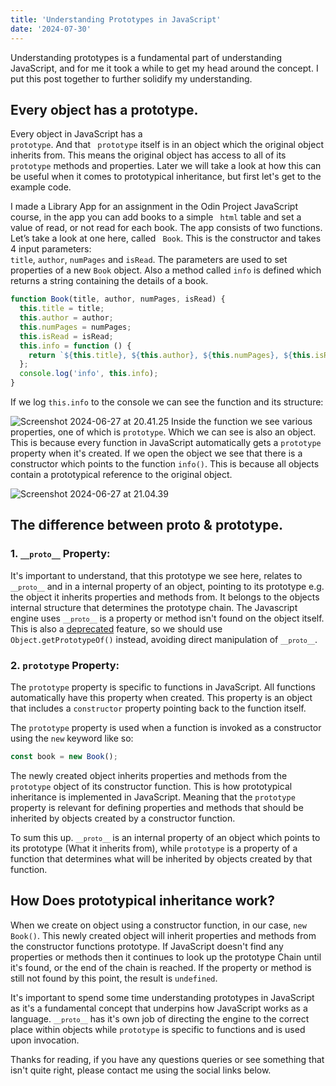 ```yaml
---
title: 'Understanding Prototypes in JavaScript'
date: '2024-07-30'
---
```


Understanding prototypes is a fundamental part of understanding JavaScript, and for me it took a while to get my head around the concept. I put this post together to further solidify my understanding.

## Every object has a prototype.

Every object in JavaScript has a <code class="inline-code"> prototype</code>. And that <code class="inline-code"> prototype</code> itself is in an object which the original object inherits from. This means the original object has access to all of its <code class="inline-code"> prototype</code> methods and properties. Later we will take a look at how this can be useful when it comes to prototypical inheritance, but first let's get to the example code.

I made a Library App for an assignment in the Odin Project JavaScript course, in the app you can add books to a simple <code class="inline-code"> html</code> table and set a value of read, or not read for each book. The app consists of two functions. Let’s take a look at one here, called <code class="inline-code"> Book</code>. This is the constructor and takes 4 input parameters: <code class="inline-code"> title</code>, <code class="inline-code">author</code>, <code class="inline-code">numPages</code> and <code class="inline-code">isRead</code>. The parameters are used to set properties of a new <code class="inline-code">Book</code> object. Also a method called <code class="inline-code">info</code> is defined which returns a string containing the details of a book.

```js
function Book(title, author, numPages, isRead) {
  this.title = title;
  this.author = author;
  this.numPages = numPages;
  this.isRead = isRead;
  this.info = function () {
    return `${this.title}, ${this.author}, ${this.numPages}, ${this.isRead}`;
  };
  console.log('info', this.info);
}
```

If we log <code class="inline-code">this.info</code> to the console we can see the function and its structure:

![Screenshot 2024-06-27 at 20.41.25](inkdrop://file:Se5l4fMN3)
Inside the function we see various properties, one of which is <code class="inline-code">prototype</code>. Which we can see is also an object. This is because every function in JavaScript automatically gets a <code class="inline-code">prototype</code> property when it's created. If we open the object we see that there is a constructor which points to the function <code class="inline-code">info()</code>. This is because all objects contain a prototypical reference to the original object.

![Screenshot 2024-06-27 at 21.04.39](inkdrop://file:DKkHw5yjN)

## The difference between **proto** & **prototype**.

### 1. <code class="inline-code">`__proto__`</code> Property:

It's important to understand, that this prototype we see here, relates to <code class="inline-code">`__proto__`</code> and in a internal property of an object, pointing to its prototype e.g. the object it inherits properties and methods from. It belongs to the objects internal structure that determines the prototype chain. The Javascript engine uses <code class="inline-code">`__proto__`</code> is a property or method isn't found on the object itself. This is also a [deprecated](https://developer.mozilla.org/en-US/docs/Web/JavaScript/Reference/Global_Objects/Object/proto) feature, so we should use <code class="inline-code">Object.getPrototypeOf()</code> instead, avoiding direct manipulation of <code class="inline-code">`__proto__`</code>.

### 2. <code class="inline-code">prototype</code> Property:

The <code class="inline-code">prototype</code> property is specific to functions in JavaScript. All functions automatically have this property when created. This property is an object that includes a <code class="inline-code">constructor</code> property pointing back to the function itself.

The <code class="inline-code">prototype</code> property is used when a function is invoked as a constructor using the `new` keyword like so:

```js
const book = new Book();
```

The newly created object inherits properties and methods from the <code class="inline-code">prototype</code> object of its constructor function. This is how prototypical inheritance is implemented in JavaScript. Meaning that the <code class="inline-code">prototype</code> property is relevant for defining properties and methods that should be inherited by objects created by a constructor function.

To sum this up. <code class="inline-code">`__proto__`</code> is an internal property of an object which points to its prototype (What it inherits from), while <code class="inline-code">prototype</code> is a property of a function that determines what will be inherited by objects created by that function.

## How Does prototypical inheritance work?

When we create on object using a constructor function, in our case, <code class="inline-code">new Book()</code>. This newly created object will inherit properties and methods from the constructor functions prototype. If JavaScript doesn't find any properties or methods then it continues to look up the prototype Chain until it's found, or the end of the chain is reached. If the property or method is still not found by this point, the result is <code class="inline-code">undefined</code>.

It's important to spend some time understanding prototypes in JavaScript as it's a fundamental concept that underpins how JavaScript works as a language. <code class="inline-code">`__proto__`</code> has it's own job of directing the engine to the correct place within objects while <code class="inline-code">prototype</code> is specific to functions and is used upon invocation.

Thanks for reading, if you have any questions queries or see something that isn't quite right, please contact me using the social links below.
